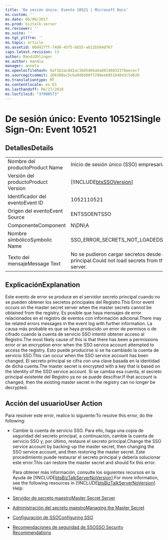 ```yaml
---
title: 'De sesión único: Evento 10521 | Microsoft Docs'
ms.custom: ''
ms.date: 06/08/2017
ms.prod: biztalk-server
ms.reviewer: ''
ms.suite: ''
ms.tgt_pltfrm: ''
ms.topic: article
ms.assetid: 00d427ff-74d0-45f5-bb55-ab12b564d767
caps.latest.revision: 13
author: MandiOhlinger
ms.author: mandia
manager: anneta
ms.openlocfilehash: 8af1b2ac8d2ac3645db6a6a80146832378aececf
ms.sourcegitcommit: 266308ec5c6a9d8d80ff298ee6051b4843c5d626
ms.translationtype: MT
ms.contentlocale: es-ES
ms.lasthandoff: 06/27/2018
ms.locfileid: "37008573"
---
```

# <a name="single-sign-on-event-10521"></a><span data-ttu-id="0c019-102">De sesión único: Evento 10521</span><span class="sxs-lookup"><span data-stu-id="0c019-102">Single Sign-On: Event 10521</span></span>
## <a name="details"></a><span data-ttu-id="0c019-103">Detalles</span><span class="sxs-lookup"><span data-stu-id="0c019-103">Details</span></span>  

|                 |                                                                       |
|-----------------|-----------------------------------------------------------------------|
|  <span data-ttu-id="0c019-104">Nombre del producto</span><span class="sxs-lookup"><span data-stu-id="0c019-104">Product Name</span></span>   |                       <span data-ttu-id="0c019-105">Inicio de sesión único (SSO) empresarial</span><span class="sxs-lookup"><span data-stu-id="0c019-105">Enterprise Single Sign-On</span></span>                       |
| <span data-ttu-id="0c019-106">Versión del producto</span><span class="sxs-lookup"><span data-stu-id="0c019-106">Product Version</span></span> |      [!INCLUDE[btsSSOVersion](../includes/btsssoversion-md.md)]       |
|    <span data-ttu-id="0c019-107">Identificador del evento</span><span class="sxs-lookup"><span data-stu-id="0c019-107">Event ID</span></span>     |                                 <span data-ttu-id="0c019-108">10521</span><span class="sxs-lookup"><span data-stu-id="0c019-108">10521</span></span>                                 |
|  <span data-ttu-id="0c019-109">Origen del evento</span><span class="sxs-lookup"><span data-stu-id="0c019-109">Event Source</span></span>   |                                <span data-ttu-id="0c019-110">ENTSSO</span><span class="sxs-lookup"><span data-stu-id="0c019-110">ENTSSO</span></span>                                 |
|    <span data-ttu-id="0c019-111">Componente</span><span class="sxs-lookup"><span data-stu-id="0c019-111">Component</span></span>    |                                  <span data-ttu-id="0c019-112">N\D</span><span class="sxs-lookup"><span data-stu-id="0c019-112">N\A</span></span>                                  |
|  <span data-ttu-id="0c019-113">Nombre simbólico</span><span class="sxs-lookup"><span data-stu-id="0c019-113">Symbolic Name</span></span>  |                     <span data-ttu-id="0c019-114">SSO_ERROR_SECRETS_NOT_LOADED</span><span class="sxs-lookup"><span data-stu-id="0c019-114">SSO_ERROR_SECRETS_NOT_LOADED</span></span>                      |
|  <span data-ttu-id="0c019-115">Texto del mensaje</span><span class="sxs-lookup"><span data-stu-id="0c019-115">Message Text</span></span>   | <span data-ttu-id="0c019-116">No se pudieron cargar secretos desde el Registro del servidor secreto principal.</span><span class="sxs-lookup"><span data-stu-id="0c019-116">Could not load secrets from the registry of the master secret server.</span></span> |

## <a name="explanation"></a><span data-ttu-id="0c019-117">Explicación</span><span class="sxs-lookup"><span data-stu-id="0c019-117">Explanation</span></span>  
 <span data-ttu-id="0c019-118">Este evento de error se produce en el servidor secreto principal cuando no se pueden obtener los secretos principales del Registro.</span><span class="sxs-lookup"><span data-stu-id="0c019-118">This Error event occurs on the master secret server when the master secrets cannot be obtained from the registry.</span></span> <span data-ttu-id="0c019-119">Es posible que haya mensajes de error relacionados en el registro de eventos con información adicional.</span><span class="sxs-lookup"><span data-stu-id="0c019-119">There may be related errors messages in the event log with further information.</span></span> <span data-ttu-id="0c019-120">La causa más probable es que se haya producido un error de permisos o de cifrado cuando la cuenta de servicio SSO intentó obtener acceso al Registro.</span><span class="sxs-lookup"><span data-stu-id="0c019-120">The most likely cause of this is that there has been a permissions error or an encryption error when the SSO service account attempted to access the registry.</span></span> <span data-ttu-id="0c019-121">Esto puede producirse si se ha cambiado la cuenta de servicio SSO.</span><span class="sxs-lookup"><span data-stu-id="0c019-121">This can occur when the SSO service account has been changed.</span></span> <span data-ttu-id="0c019-122">El secreto principal se cifra con una clave basada en la identidad de dicha cuenta.</span><span class="sxs-lookup"><span data-stu-id="0c019-122">The master secret is encrypted with a key that is based on the identity of the SSO service account.</span></span> <span data-ttu-id="0c019-123">Si se cambia esa cuenta, el secreto principal existente del Registro ya no se puede descifrar.</span><span class="sxs-lookup"><span data-stu-id="0c019-123">If that account is changed, then the existing master secret in the registry can no longer be decrypted.</span></span>  

## <a name="user-action"></a><span data-ttu-id="0c019-124">Acción del usuario</span><span class="sxs-lookup"><span data-stu-id="0c019-124">User Action</span></span>  
 <span data-ttu-id="0c019-125">Para resolver este error, realice lo siguiente:</span><span class="sxs-lookup"><span data-stu-id="0c019-125">To resolve this error, do the following:</span></span>  

- <span data-ttu-id="0c019-126">Cambie la cuenta de servicio SSO. Para ello, haga una copia de seguridad del secreto principal, a continuación, cambie la cuenta de servicio SSO y, por último, restaure el secreto principal.</span><span class="sxs-lookup"><span data-stu-id="0c019-126">Change the SSO service account by backing-up the master secret, then changing the SSO service account, and then restoring the master secret.</span></span> <span data-ttu-id="0c019-127">Este procedimiento puede restaurar el secreto principal y debería solucionar este error.</span><span class="sxs-lookup"><span data-stu-id="0c019-127">This can restore the master secret and should fix this error.</span></span>  

  <span data-ttu-id="0c019-128">Para obtener más información, consulte los siguientes recursos en la Ayuda de [!INCLUDE[btsBizTalkServerNoVersion](../includes/btsbiztalkservernoversion-md.md)]:</span><span class="sxs-lookup"><span data-stu-id="0c019-128">For more information, see the following resources in [!INCLUDE[btsBizTalkServerNoVersion](../includes/btsbiztalkservernoversion-md.md)] Help:</span></span>  

- [<span data-ttu-id="0c019-129">Servidor de secreto maestro</span><span class="sxs-lookup"><span data-stu-id="0c019-129">Master Secret Server</span></span>](../core/master-secret-server.md)  

- [<span data-ttu-id="0c019-130">Administración del secreto maestro</span><span class="sxs-lookup"><span data-stu-id="0c019-130">Managing the Master Secret</span></span>](../core/managing-the-master-secret.md)  

- [<span data-ttu-id="0c019-131">Configuración de SSO</span><span class="sxs-lookup"><span data-stu-id="0c019-131">Configuring SSO</span></span>](../core/configuring-sso.md)  

- [<span data-ttu-id="0c019-132">Recomendaciones de seguridad de SSO</span><span class="sxs-lookup"><span data-stu-id="0c019-132">SSO Security Recommendations</span></span>](../core/sso-security-recommendations.md)
